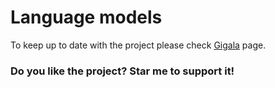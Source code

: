 # Language models 

To keep up to date with the project please check [Gigala](https://www.facebook.com/GigaTsk) page.

### Do you like the project? Star me to support it!
